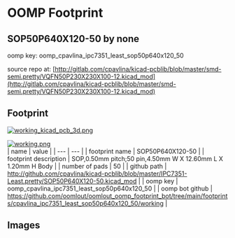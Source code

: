 # OOMP Footprint  
## SOP50P640X120-50  by none  
  
oomp key: oomp_cpavlina_ipc7351_least_sop50p640x120_50  
  
source repo at: [http://gitlab.com/cpavlina/kicad-pcblib/blob/master/smd-semi.pretty/VQFN50P230X230X100-12.kicad_mod](http://gitlab.com/cpavlina/kicad-pcblib/blob/master/smd-semi.pretty/VQFN50P230X230X100-12.kicad_mod)  
## Footprint  
  
[![working_kicad_pcb_3d.png](working_kicad_pcb_3d_600.png)](working_kicad_pcb_3d.png)  
  
[![working.png](working_600.png)](working.png)  
| name | value | 
| --- | --- | 
| footprint name | SOP50P640X120-50 | 
| footprint description | SOP,0.50mm pitch;50 pin,4.50mm W X 12.60mm L X 1.20mm H Body | 
| number of pads | 50 | 
| github path | http://github.com/cpavlina/kicad-pcblib/blob/master/IPC7351-Least.pretty/SOP50P640X120-50.kicad_mod | 
| oomp key | oomp_cpavlina_ipc7351_least_sop50p640x120_50 | 
| oomp bot github | https://github.com/oomlout/oomlout_oomp_footprint_bot/tree/main/footprints/cpavlina_ipc7351_least_sop50p640x120_50/working | 
## Images  
